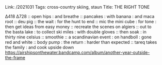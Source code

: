Link: /2021031
Tags: cross-country skiing, staun
Title: THE RIGHT TONE
  
∆418 ∆728 :: open hips : and breathe :: pancakes : with banana : and maca root :: deu pig :: the wait : for the hunt to end :: mic the mini cube : for tone : then get ideas from easy money :: recreate the scenes on algiers :: out to the basta lake : to collect ski miles : with double gloves :: then soak : in thirty nine celsius :: smoothie :: a scandinavian event : on handboll : gone red and white :: body pump : the return : harder than expected :: tareq takes the family : and cook upside down
<https://airshipsonthewater.bandcamp.com/album/another-year-outside-the-frame>